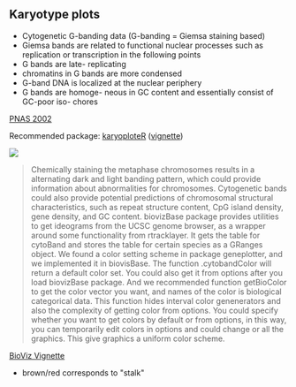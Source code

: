 ## Karyotype plots

- Cytogenetic G-banding data (G-banding = Giemsa staining based)
- Giemsa bands are related to functional nuclear processes such as replication or transcription in the following points
- G bands are late- replicating
- chromatins in G bands are more condensed
- G-band DNA is localized at the nuclear periphery
- G bands are homoge- neous in GC content and essentially consist of GC-poor iso- chores

[PNAS 2002](doi.dx.org/10.1073/pnas.022437999)

Recommended package: [karyoploteR](https://bernatgel.github.io/karyoploter_tutorial/) ([vignette](https://bioconductor.org/packages/release/bioc/vignettes/karyoploteR/inst/doc/karyoploteR.html))

![](https://bernatgel.github.io/karyoploter_tutorial/Examples/MultipleDataTypes/images/Figure-1.png)

>Chemically staining the metaphase chromosomes results in a alternating dark and light banding pattern, which could provide information about abnormalities for chromosomes. Cytogenetic bands could also provide potential predictions of chromosomal structural characteristics, such as repeat structure content, CpG island density, gene density, and GC content.
biovizBase package provides utilities to get ideograms from the UCSC genome browser, as a wrapper around some functionality from rtracklayer. It gets the table for cytoBand and stores the table for certain species as a GRanges object.
We found a color setting scheme in package geneplotter, and we implemented it in biovisBase.
The function .cytobandColor will return a default color set. You could also get it from options after you load biovizBase package.
And we recommended function getBioColor to get the color vector you want, and names of the color is biological categorical data. This function hides interval color genenerators and also the complexity of getting color from options. You could specify whether you want to get colors by default or from options, in this way, you can temporarily edit colors in options and could change or all the graphics. This give graphics a uniform color scheme.

[BioViz Vignette](https://www.bioconductor.org/packages/release/bioc/vignettes/biovizBase/inst/doc/intro.pdf)

- brown/red corresponds to "stalk"
